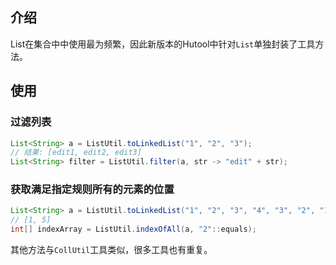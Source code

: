 ## 介绍

List在集合中中使用最为频繁，因此新版本的Hutool中针对`List`单独封装了工具方法。

## 使用

### 过滤列表

```java
List<String> a = ListUtil.toLinkedList("1", "2", "3");
// 结果: [edit1, edit2, edit3]
List<String> filter = ListUtil.filter(a, str -> "edit" + str);
```

### 获取满足指定规则所有的元素的位置

```java
List<String> a = ListUtil.toLinkedList("1", "2", "3", "4", "3", "2", "1");
// [1, 5]
int[] indexArray = ListUtil.indexOfAll(a, "2"::equals);
```

其他方法与`CollUtil`工具类似，很多工具也有重复。